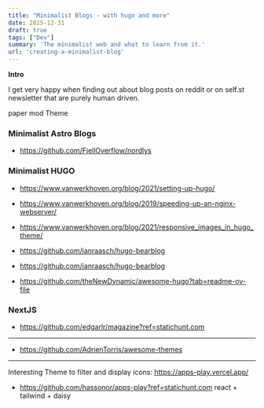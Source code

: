 ```yaml
---
title: "Minimalist Blogs - with hugo and more"
date: 2025-12-31
draft: true
tags: ["Dev"]
summary: 'The minimalist web and what to learn from it.'
url: 'creating-a-minimalist-blog'
---
```


**Intro**

I get very happy when finding out about blog posts on reddit or on self.st newsletter that are purely human driven.

paper mod Theme


### Minimalist Astro Blogs

* https://github.com/FjellOverflow/nordlys



### Minimalist HUGO 

* https://www.vanwerkhoven.org/blog/2021/setting-up-hugo/
* https://www.vanwerkhoven.org/blog/2019/speeding-up-an-nginx-webserver/
* https://www.vanwerkhoven.org/blog/2021/responsive_images_in_hugo_theme/

* https://github.com/janraasch/hugo-bearblog
* https://github.com/janraasch/hugo-bearblog


* https://github.com/theNewDynamic/awesome-hugo?tab=readme-ov-file

### NextJS

* https://github.com/edgarlr/magazine?ref=statichunt.com

---

* https://github.com/AdrienTorris/awesome-themes


--- 

Interesting Theme to filter and display icons: https://apps-play.vercel.app/

* https://github.com/hassonor/apps-play?ref=statichunt.com react + tailwind + daisy